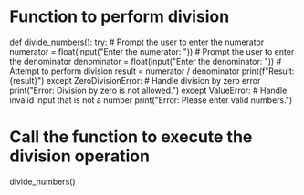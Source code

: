 # Function to perform division
def divide_numbers():
    try:
        # Prompt the user to enter the numerator
        numerator = float(input("Enter the numerator: "))
        # Prompt the user to enter the denominator
        denominator = float(input("Enter the denominator: "))
        # Attempt to perform division
        result = numerator / denominator
        print(f"Result: {result}")
    except ZeroDivisionError:
        # Handle division by zero error
        print("Error: Division by zero is not allowed.")
    except ValueError:
        # Handle invalid input that is not a number
        print("Error: Please enter valid numbers.")

# Call the function to execute the division operation
divide_numbers()



